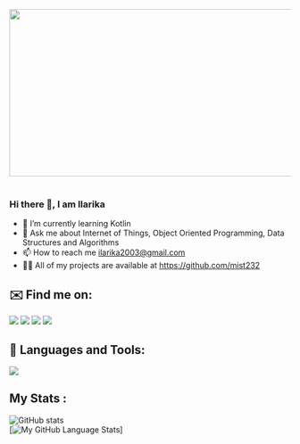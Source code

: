 <div align="center">
  <img src="https://media.giphy.com/media/dWesBcTLavkZuG35MI/giphy.gif" width="600" height="300"/>
</div>
</br>

### Hi there 👋, I am Ilarika

<!--
**mist232/mist232** is a ✨ _special_ ✨ repository because its `README.md` (this file) appears on your GitHub profile.

Here are some ideas to get you started:


-->
- 🌱 I’m currently learning Kotlin
- 💬 Ask me about Internet of Things, Object Oriented Programming, Data Structures and Algorithms
- 📫 How to reach me ilarika2003@gmail.com
- 👨‍💻 All of my projects are available at <a id="link" href="https://github.com/mist232?tab=repositories">https://github.com/mist232</a>
## ✉️ Find me on:
<a href= "https://www.linkedin.com/in/ilarika-singh-376b44227/"><img src="https://img.shields.io/badge/LinkedIn-0077B5?style=for-the-badge&logo=linkedin&logoColor=white"/></a>
<a href="https://leetcode.com/sel089/"><img src="https://img.shields.io/badge/-LeetCode-FFA116?style=for-the-badge&logo=LeetCode&logoColor=black"/></a>
<a href="https://www.hackerrank.com/profile/2001640100132_A"><img src="https://img.shields.io/badge/-Hackerrank-2EC866?style=for-the-badge&logo=HackerRank&logoColor=white"/></a>
<a href="https://github.com/mist232"><img src="https://img.shields.io/badge/GitHub-100000?style=for-the-badge&logo=github&logoColor=white"/></a>
## 🧰 Languages and Tools:
<a href="https://skillicons.dev">
    <img src="https://skillicons.dev/icons?i=androidstudio,arduino,blender,c,eclipse,firebase,gcp,idea,html,java,py,vscode" />
  </a>
  
## My Stats :
![GitHub stats](https://github-readme-stats.vercel.app/api?username=mist232&show_icons=true&theme=tokyonight&hide=contribs,prs)
</br>
[![My GitHub Language Stats](https://github-readme-stats.vercel.app/api/top-langs/?username=mist232&langs_count=5&size_weight=0&count_weight=1&theme=tokyonight)]
